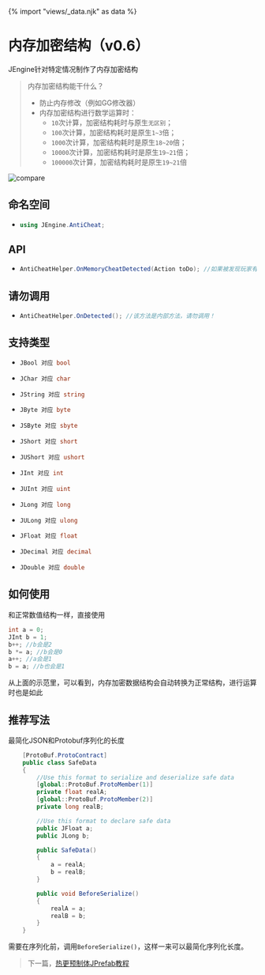 {% import "views/_data.njk" as data %}

# 内存加密结构（v0.6）

JEngine针对特定情况制作了内存加密结构

> 内存加密结构能干什么？
>
> - 防止内存修改（例如GG修改器）
> - 内存加密结构进行数学运算时：
>   - ```10```次计算，加密结构耗时与原生```无区别```；
>   - ```100```次计算，加密结构耗时是原生```1~3```倍；
>   - ```1000```次计算，加密结构耗时是原生```18~20```倍；
>   - ```10000```次计算，加密结构耗时是原生```19~21```倍；
>   - ```100000```次计算，加密结构耗时是原生```19~21```倍

![compare](https://s1.ax1x.com/2020/10/01/0M6fMV.png)

## 命名空间
- ```c#
  using JEngine.AntiCheat;
  ```

## API
- ```c#
  AntiCheatHelper.OnMemoryCheatDetected(Action toDo); //如果被发现玩家有修改内存，执行toDo
  ```

## 请勿调用
- ```c#
  AntiCheatHelper.OnDetected(); //该方法是内部方法，请勿调用！
  ```

## 支持类型

- ```c#
  JBool 对应 bool
  ```

- ```c#
  JChar 对应 char
  ```

- ```c#
  JString 对应 string
  ```

- ```c#
  JByte 对应 byte
  ```

- ```c#
  JSByte 对应 sbyte
  ```

- ```c#
  JShort 对应 short
  ```

- ```c#
  JUShort 对应 ushort
  ```

- ```c#
  JInt 对应 int
  ```

- ```c#
  JUInt 对应 uint
  ```

- ```c#
  JLong 对应 long
  ```

- ```c#
  JULong 对应 ulong
  ```

- ```c#
  JFloat 对应 float
  ```

- ```c#
  JDecimal 对应 decimal
  ```

- ```c#
  JDouble 对应 double
  ```

## 如何使用
和正常数值结构一样，直接使用
```c#
int a = 0;
JInt b = 1;
b++; //b会是2
b *= a; //b会是0
a++; //a会是1
b = a; //b也会是1
```

从上面的示范里，可以看到，内存加密数据结构会自动转换为正常结构，进行运算时也是如此


## 推荐写法
最简化JSON和Protobuf序列化的长度
```c#
    [ProtoBuf.ProtoContract]
    public class SafeData
    {
        //Use this format to serialize and deserialize safe data
        [global::ProtoBuf.ProtoMember(1)]
        private float realA;
        [global::ProtoBuf.ProtoMember(2)]
        private long realB;

        //Use this format to declare safe data
        public JFloat a;
        public JLong b;

        public SafeData()
        {
            a = realA;
            b = realB;
        }

        public void BeforeSerialize()
        {
            realA = a;
            realB = b;
        }
    }
```
需要在序列化前，调用```BeforeSerialize()```，这样一来可以最简化序列化长度。

> 下一篇，[热更预制体JPrefab教程](jprefab-v0-6.html)
